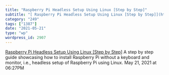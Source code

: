 ```yaml
---
title: "Raspberry Pi Headless Setup Using Linux [Step by Step]"
subtitle: "[ Raspberry Pi Headless Setup Using Linux [Step by Step]](https://linuxhandbook.com/raspberry-pi-hea..."
category: "249"
tags: ["1387"]
date: "2021-05-21"
type: "wp"
wordpress_id: 2907
---
```

[ Raspberry Pi Headless Setup Using Linux [Step by Step]](https://linuxhandbook.com/raspberry-pi-headless-setup/)
 A step by step guide showcasing how to install Raspberry Pi without a keyboard and monitor, i.e., headless setup of Raspberry Pi using Linux.
May 21, 2021 at 06:27PM